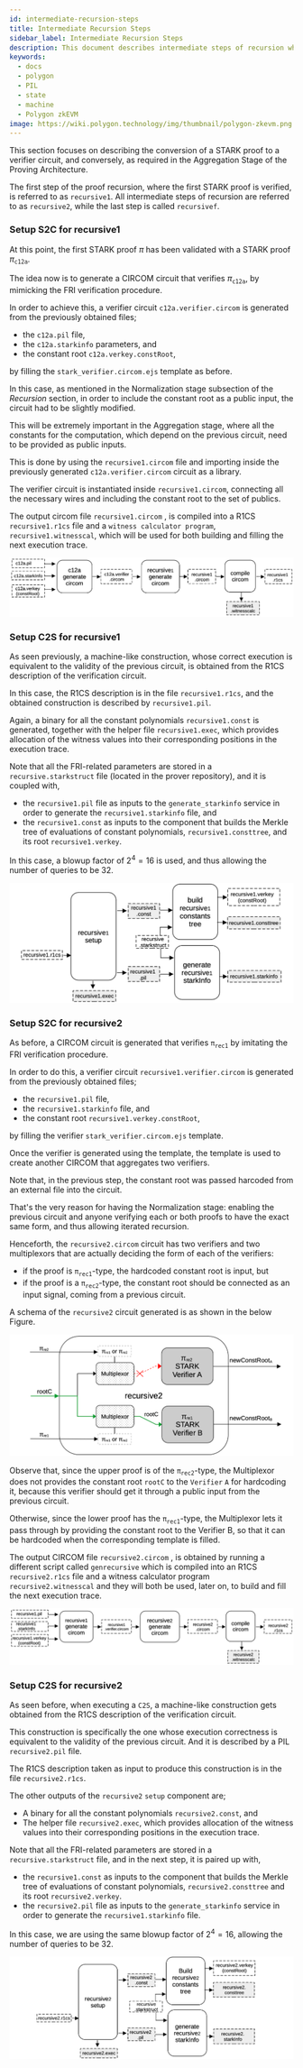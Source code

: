 ```yaml
---
id: intermediate-recursion-steps
title: Intermediate Recursion Steps
sidebar_label: Intermediate Recursion Steps
description: This document describes intermediate steps of recursion which involves conversion between a STARK and circuit needed for the Aggregation Stage of the Proving Architecture.
keywords:
  - docs
  - polygon
  - PIL
  - state
  - machine
  - Polygon zkEVM
image: https://wiki.polygon.technology/img/thumbnail/polygon-zkevm.png
---
```


This section focuses on describing the conversion of a STARK proof to a verifier circuit, and conversely, as required in the Aggregation Stage of the Proving Architecture.

The first step of the proof recursion, where the first STARK proof is verified, is referred to as $\texttt{recursive1}$. All intermediate steps of recursion are referred to as $\texttt{recursive2}$, while the last step is called $\texttt{recursivef}$.

### Setup $\textbf{S2C}$ for $\textbf{recursive1}$

At this point, the first STARK proof $\pi$ has been validated with a STARK proof $\pi_\texttt{c12a}$.

The idea now is to generate a CIRCOM circuit that verifies $\pi_\texttt{c12a}$, by mimicking the FRI verification procedure.

In order to achieve this, a verifier circuit $\texttt{c12a.verifier.circom}$ is generated from the previously obtained files;

- the $\texttt{c12a.pil}$ file,
- the $\texttt{c12a.starkinfo}$ parameters, and
- the constant root $\texttt{c12a.verkey.constRoot}$,

by filling the $\mathtt{stark\_} \texttt{verifier.circom.ejs}$ template as before.

In this case, as mentioned in the Normalization stage subsection of the _Recursion_ section, in order to include the constant root as a public input, the circuit had to be slightly modified.

This will be extremely important in the Aggregation stage, where all the constants for the computation, which depend on the previous circuit, need to be provided as public inputs.

This is done by using the $\texttt{recursive1.circom}$ file and importing inside the previously generated $\texttt{c12a.verifier.circom}$ circuit as a library.

The verifier circuit is instantiated inside $\mathtt{recursive1.circom}$, connecting all the necessary wires and including the constant root to the set of publics.

The output circom file $\texttt{recursive1.circom}$ , is compiled into a R1CS $\texttt{recursive1.r1cs}$ file and a `witness calculator program`, $\mathtt{recursive1.witnesscal}$, which will be used for both building and filling the next execution trace.

![Figure 14: Convert the c12a STARK to a c12a verifier circuit](figures/14prf-rec-convert-stark-to-circuit-verifier.png)

### Setup $\textbf{C2S}$ for $\textbf{recursive1}$

As seen previously, a machine-like construction, whose correct execution is equivalent to the validity of the previous circuit, is obtained from the R1CS description of the verification circuit.

In this case, the R1CS description is in the file $\texttt{recursive1.r1cs}$, and the obtained construction is described by $\texttt{recursive1.pil}$.

Again, a binary for all the constant polynomials $\texttt{recursive1.const}$ is generated, together with the helper file $\texttt{recursive1.exec}$, which provides allocation of the witness values into their corresponding positions in the execution trace.

Note that all the FRI-related parameters are stored in a $\texttt{recursive.starkstruct}$ file (located in the prover repository), and it is coupled with,

- the $\texttt{recursive1.pil}$ file as inputs to the $\mathtt{generate\_starkinfo}$ service in order to generate the $\texttt{recursive1.starkinfo}$ file, and
- the $\texttt{recursive1.const}$ as inputs to the component that builds the Merkle tree of evaluations of constant polynomials, $\texttt{recursive1.consttree}$, and its root $\texttt{recursive1.verkey}$.

In this case, a blowup factor of $2^4 = 16$ is used, and thus allowing the number of queries to be $32$.

![Figure 15: Convert the $\texttt{recursive1}$ circuit to its associated STARK](figures/15prf-rec-convert-circuit-to-assoc-stark.png)

### Setup $\textbf{S2C}$ for $\textbf{recursive2}$

As before, a CIRCOM circuit is generated that verifies $\mathtt{π_{rec1}}$ by imitating the FRI verification procedure.

In order to do this, a verifier circuit $\texttt{recursive1.verifier.circom}$ is generated from the previously obtained files;

- the $\texttt{recursive1.pil}$ file,
- the $\texttt{recursive1.starkinfo}$ file, and
- the constant root $\texttt{recursive1.verkey.constRoot}$,

by filling the verifier $\mathtt{stark\_verifier.} \texttt{circom.ejs}$ template.

Once the verifier is generated using the template, the template is used to create another CIRCOM that aggregates two verifiers.

Note that, in the previous step, the constant root was passed harcoded from an external file into the circuit.

That's the very reason for having the Normalization stage: enabling the previous circuit and anyone verifying each or both proofs to have the exact same form, and thus allowing iterated recursion.

Henceforth, the $\texttt{recursive2.circom}$ circuit has two verifiers and two multiplexors that are actually deciding the form of each of the verifiers:

- if the proof is $\mathtt{\pi_{rec1}}$-type, the hardcoded constant root is input, but
- if the proof is a $\mathtt{\pi_{rec2}}$-type, the constant root should be connected as an input signal, coming from a previous circuit.

A schema of the $\texttt{recursive2}$ circuit generated is as shown in the below Figure.

![Figure 16: Convert the $\texttt{recursive1}$ circuit to its associated STARK](figures/16prf-rec-recursive2-circuit.png)

Observe that, since the upper proof is of the $\mathtt{\pi_{rec2}}$-type, the Multiplexor does not provides the constant root `rootC` to the $\texttt{Verifier}\ \texttt{A}$ for hardcoding it, because this verifier should get it through a public input from the previous circuit.

Otherwise, since the lower proof has the $\mathtt{\pi_{rec1}}$-type, the Multiplexor lets it pass through by providing the constant root to the Verifier B, so that it can be hardcoded when the corresponding template is filled.

The output CIRCOM file $\texttt{recursive2.circom}$ , is obtained by running a different script called $\texttt{genrecursive}$ which is compiled into an R1CS $\texttt{recursive2.r1cs}$ file and a witness calculator program $\texttt{recursive2.witnesscal}$ and they will both be used, later on, to build and fill the next execution trace.

![Figure 17: Convert the $\texttt{recursive1}$ STARK to its verifier circuit called $\texttt{recursive2}$ ](figures/17prf-rec-stark-to-circuit-recursive2.png)

### Setup $\textbf{C2S}$ for $\textbf{recursive2}$

As seen before, when executing a $\texttt{C2S}$, a machine-like construction gets obtained from the R1CS description of the verification circuit.

This construction is specifically the one whose execution correctness is equivalent to the validity of the previous circuit. And it is described by a PIL $\texttt{recursive2.pil}$ file.

The R1CS description taken as input to produce this construction is in the file $\texttt{recursive2.r1cs}$.

The other outputs of the $\texttt{recursive2}\ \texttt{setup}$ component are;

- A binary for all the constant polynomials $\texttt{recursive2.const}$, and
- The helper file $\texttt{recursive2.exec}$, which provides allocation of the witness values into their corresponding positions in the execution trace.

Note that all the FRI-related parameters are stored in a $\texttt{recursive.starkstruct}$ file, and in the next step, it is paired up with,

- the $\texttt{recursive1.const}$ as inputs to the component that builds the Merkle tree of evaluations of constant polynomials, $\texttt{recursive2.consttree}$ and its root $\texttt{recursive2.verkey}$.
- the $\texttt{recursive2.pil}$ file as inputs to the $\mathtt{generate\_starkinfo}$ service in order to generate the $\texttt{recursive1.starkinfo}$ file.

In this case, we are using the same blowup factor of $2^4 = 16$, allowing the number of queries to be $32$.

![Figure 18: Convert the $\texttt{recursive2}$ circuit to its associated STARK.](figures/18prf-rec-recursive2-circuit-2-stark.png)
